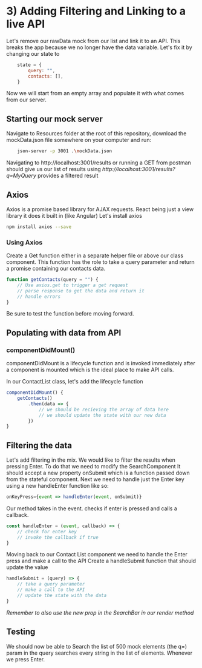 # 3) Adding Filtering and Linking to a live API

Let's remove our rawData mock from our list and link it to an API. This breaks the app because we no longer have the data variable. Let's fix it by changing our state to 

```javascript
    state = {
        query: "",
        contacts: [],
    }
```

Now we will start from an empty array and populate it with what comes from our server.

## Starting our mock server

Navigate to Resources folder at the root of this repository, download the mockData.json file somewhere on your computer and run:

```bash
    json-server -p 3001 .\mockData.json
```

Navigating to http://localhost:3001/results or running a GET from postman should give us our list of results
using *http://localhost:3001/results?q=MyQuery* provides a filtered result


## Axios

Axios is a promise based library for AJAX requests. React being just a view library it does it built in (like Angular)
Let's install axios

```bash
npm install axios --save
```

### Using Axios

Create a Get function either in a separate helper file or above our class component. This function has the role to take a query parameter and return a promise containing our contacts data.

```javascript
function getContacts(query = "") {
    // Use axios.get to trigger a get request
    // parse response to get the data and return it
    // handle errors
}
```
Be sure to test the function before moving forward.

## Populating with data from API

### componentDidMount()

componentDidMount is a lifecycle function and is invoked immediately after a component is mounted which is the ideal place to make API calls.

In our ContactList class, let's add the lifecycle function

```javascript
componentDidMount() {
    getContacts()
        .then(data => {
            // we should be recieving the array of data here
            // we should update the state with our new data
        })
}
```

## Filtering the data

Let's add filtering in the mix. We would like to filter the results when pressing Enter. To do that we need to modify the SearchComponent
It should accept a new property onSubmit which is a function passed down from the stateful component.
Next we need to handle just the Enter key using a new handleEnter function like so:
```javascript
onKeyPress={event => handleEnter(event, onSubmit)}
```
Our method takes in the event. checks if enter is pressed and calls a callback.

```javascript
const handleEnter = (event, callback) => {
    // check for enter key
    // invoke the callback if true
}
```

Moving back to our Contact List component we need to handle the Enter press and make a call to the API 
Create a handleSubmit function that should update the value

```javascript
handleSubmit = (query) => {
    // take a query parameter
    // make a call to the API
    // update the state with the data
}
```

*Remember to also use the new prop in the SearchBar in our render method*


## Testing

We should now be able to Search the list of 500 mock elements (the q=) param in the query searches every string in the list of elements. Whenever we press Enter.

